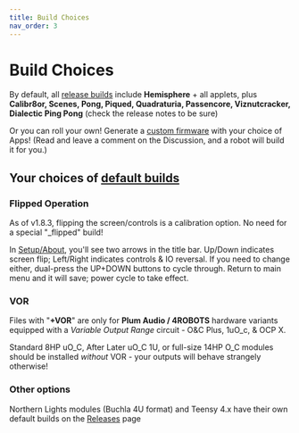 ```yaml
---
title: Build Choices
nav_order: 3
---
```


# Build Choices

By default, all [release builds](https://github.com/djphazer/O_C-Phazerville/releases) include **Hemisphere** + all applets, plus **Calibr8or, Scenes, Pong, Piqued, Quadraturia, Passencore, Viznutcracker, Dialectic Ping Pong** (check the release notes to be sure)

Or you can roll your own! Generate a [custom firmware](https://github.com/djphazer/O_C-BenisphereSuite/discussions/38) with your choice of Apps! (Read and leave a comment on the Discussion, and a robot will build it for you.)

## Your choices of [default builds](https://github.com/djphazer/O_C-Phazerville/releases)

### Flipped Operation

As of v1.8.3, flipping the screen/controls is a calibration option. No need for a special "_flipped" build!

In [Setup/About](Setup-About), you'll see two arrows in the title bar. Up/Down indicates screen flip; Left/Right indicates controls & IO reversal. If you need to change either, dual-press the UP+DOWN buttons to cycle through. Return to main menu and it will save; power cycle to take effect.

### VOR

Files with "**+VOR**" are only for **Plum Audio / 4ROBOTS** hardware variants equipped with a _Variable Output Range_ circuit - O&C Plus, 1uO_c, & OCP X.

Standard 8HP uO_C, After Later uO_C 1U, or full-size 14HP O_C modules should be installed _without_ VOR - your outputs will behave strangely otherwise!

### Other options

Northern Lights modules (Buchla 4U format) and Teensy 4.x have their own default builds on the [Releases](https://github.com/djphazer/O_C-Phazerville/releases) page

